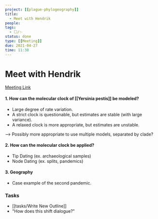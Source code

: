 ```yaml
---
project: [[plague-phylogeography]]
title:
  - Meet with Hendrik
people:
tags:
  - ⬜/✨   
status: done 
type: [[Meeting]]
due: 2021-04-27
time: 11:30
---
```


# Meet with Hendrik

[Meeting Link](https://us02web.zoom.us/j/86270641220?pwd=OWVGQy9DU3RjVFNrY3BwZHZmamthZz09)

#### 1. How can the molecular clock of [[Yersinia pestis]] be modeled?

- Large degree of rate variation.
- A strict clock is questionable, but estimates are stable (with large variance).
- A relaxed clock is more appropriate, but estimates are unstable.
	
--> Possibly more appropriate to use multiple models, separated by clade? 

#### 2. How can the molecular clock be applied?

- Tip Dating  (ex. archaeological samples)
- Node Dating (ex. splits, pandemics)

#### 3. Geography

- Case example of the second pandemic.

### Tasks

- [[tasks/Write New Outline]]
- "How does this shift dialogue?"